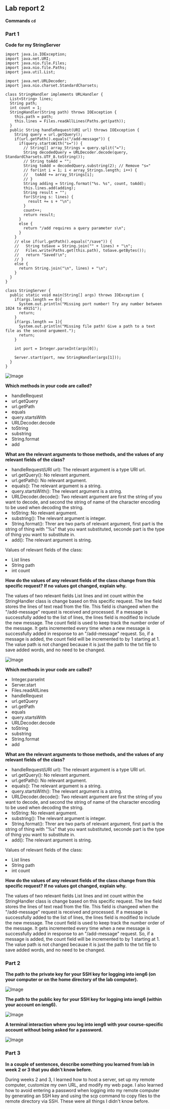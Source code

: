 ## Lab report 2

**Commands `cd`** 

### **Part 1** 

**Code for my StringServer** 

```
import java.io.IOException;
import java.net.URI;
import java.nio.file.Files;
import java.nio.file.Paths;
import java.util.List;

import java.net.URLDecoder;
import java.nio.charset.StandardCharsets;

class StringHandler implements URLHandler {
  List<String> lines;
  String path;
  int count = 1;
  StringHandler(String path) throws IOException {
    this.path = path;
    this.lines = Files.readAllLines(Paths.get(path));
  }
  public String handleRequest(URI url) throws IOException {
    String query = url.getQuery();
    if(url.getPath().equals("/add-message")) {
      if(query.startsWith("s=")) {
        // String[] array_Strings = query.split("=");
        String decodedQuery = URLDecoder.decode(query, StandardCharsets.UTF_8.toString());
        // String toAdd = "";
        String toAdd = decodedQuery.substring(2); // Remove "s="
        // for(int i = 1; i < array_Strings.length; i++) {
        //   toAdd += array_Strings[i];
        // }
        String adding = String.format("%s. %s", count, toAdd);
        this.lines.add(adding);
        String result = "";
        for(String s: lines) {
          result += s + "\n";
        }
        count++;
        return result;
      }
      else {
        return "/add requires a query parameter s\n";
      }
    }
    // else if(url.getPath().equals("/save")) {
    //   String toSave = String.join("" + lines) + "\n";
    //   Files.write(Paths.get(this.path), toSave.getBytes());
    //   return "Saved!\n";
    // }
    else {
      return String.join("\n", lines) + "\n";
    }
  }
}

class StringServer {
  public static void main(String[] args) throws IOException {
    if(args.length == 0){
      System.out.println("Missing port number! Try any number between 1024 to 49151");
      return;
    }
    if(args.length == 1){
      System.out.println("Missing file path! Give a path to a text file as the second argument.");
      return;
    }

    int port = Integer.parseInt(args[0]);

    Server.start(port, new StringHandler(args[1]));
  }
}
```


![Image](png/hello.png)

**Which methods in your code are called?** 
<li> handleRequest
<li> url.getQuery
<li> url.getPath
<li> equals
<li> query.startsWith
<li> URLDecoder.decode
<li> toString
<li> substring
<li> String.format
<li> add
  
**What are the relevant arguments to those methods, and the values of any relevant fields of the class?** 
<li> handleRequest(URI url): The relevant argument is a type URI url.

<li> url.getQuery(): No relevant argument.

<li> url.getPath(): No relevant argument.

<li> equals(): The relevant argument is a string.

<li> query.startsWith(): The relevant argument is a string.

<li> URLDecoder.decode(): Two relevant argument are first the string of you want to decode, and second the string of name of the character encoding to be used when decoding the string.

<li> toString: No relevant argument.

<li> substring(): The relevant argument is integer.

<li> String.format(): Threr are two parts of relevant argument, first part is the string of thing with "%s" that you want substituted, seconde part is the type of thing you want to substitute in.

<li> add(): The relevant argument is string.

Values of relevant fields of the class:
<li> List<String> lines
<li> String path
<li> int count
  
**How do the values of any relevant fields of the class change from this specific request? If no values got changed, explain why.** 

The values of two relevant fields List<String> lines and int count within the StringHandler class is change based on this specific request. The line field stores the lines of text read from the file. This field is changeed when the "/add-message" request is received and processed. If a message is successfully added to the list of lines, the lines field is modified to include the new message. The count field is used to keep track the number order of the message. It gets incremented every time when a new message is successfully added in response to an "/add-message" request. So, if a message is added, the count field will be incremented to by 1 starting at 1. The value path is not changed becauae it is just the path to the txt file to save added words, and no need to be changed.


![Image](png/Howareyou.png)

**Which methods in your code are called?** 
<li> Integer.parseInt
<li> Server.start
<li> Files.readAllLines
<li> handleRequest
<li> url.getQuery
<li> url.getPath
<li> equals
<li> query.startsWith
<li> URLDecoder.decode
<li> toString
<li> substring
<li> String.format
<li> add

**What are the relevant arguments to those methods, and the values of any relevant fields of the class?** 
<li> handleRequest(URI url): The relevant argument is a type URI url.

<li> url.getQuery(): No relevant argument.

<li> url.getPath(): No relevant argument.

<li> equals(): The relevant argument is a string.

<li> query.startsWith(): The relevant argument is a string.

<li> URLDecoder.decode(): Two relevant argument are first the string of you want to decode, and second the string of name of the character encoding to be used when decoding the string.

<li> toString: No relevant argument.

<li> substring(): The relevant argument is integer.

<li> String.format(): Threr are two parts of relevant argument, first part is the string of thing with "%s" that you want substituted, seconde part is the type of thing you want to substitute in.

<li> add(): The relevant argument is string.

Values of relevant fields of the class:
<li> List<String> lines
<li> String path
<li> int count

**How do the values of any relevant fields of the class change from this specific request? If no values got changed, explain why.** 

The values of two relevant fields List<String> lines and int count within the StringHandler class is change based on this specific request. The line field stores the lines of text read from the file. This field is changeed when the "/add-message" request is received and processed. If a message is successfully added to the list of lines, the lines field is modified to include the new message. The count field is used to keep track the number order of the message. It gets incremented every time when a new message is successfully added in response to an "/add-message" request. So, if a message is added, the count field will be incremented to by 1 starting at 1. The value path is not changed becauae it is just the path to the txt file to save added words, and no need to be changed.

### **Part 2**

**The path to the private key for your SSH key for logging into ieng6 (on your computer or on the home directory of the lab computer).** 

![Image](png/local.png)

**The path to the public key for your SSH key for logging into ieng6 (within your account on ieng6).** 

![Image](png/on.png)

**A terminal interaction where you log into ieng6 with your course-specific account without being asked for a password.** 

![Image](png/nopass.png)

### **Part 3**

**In a couple of sentences, describe something you learned from lab in week 2 or 3 that you didn’t know before.** 

During weeks 2 and 3, I learned how to host a server, set up my remote computer, customize my own URL, and modify my web page. I also learned how to avoid entering a password when logging into my remote computer by generating an SSH key and using the scp command to copy files to the remote directory via SSH. These were all things I didn't know before.
